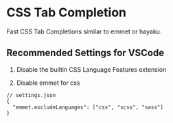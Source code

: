 # CSS Tab Completion

Fast CSS Tab Completions similar to emmet or hayaku.

## Recommended Settings for VSCode

1. Disable the builtin CSS Language Features extension

2. Disable emmet for css

```jsonc
// settings.json
{
  "emmet.excludeLanguages": ["css", "scss", "sass"]
}
```
